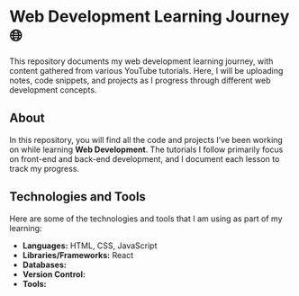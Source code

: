 # Web Development Learning Journey 🌐

This repository documents my web development learning journey, with content gathered from various YouTube tutorials. Here, I will be uploading notes, code snippets, and projects as I progress through different web development concepts.


## About

In this repository, you will find all the code and projects I’ve been working on while learning **Web Development**. The tutorials I follow primarily focus on front-end and back-end development, and I document each lesson to track my progress.


## Technologies and Tools

Here are some of the technologies and tools that I am using as part of my learning:

- **Languages:** HTML, CSS, JavaScript
- **Libraries/Frameworks:** React
- **Databases:** 
- **Version Control:**
- **Tools:**

